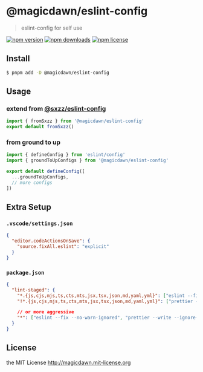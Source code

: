 # @magicdawn/eslint-config

> eslint-config for self use

[![npm version](https://img.shields.io/npm/v/@magicdawn/eslint-config.svg?style=flat-square)](https://www.npmjs.com/package/@magicdawn/eslint-config)
[![npm downloads](https://img.shields.io/npm/dm/@magicdawn/eslint-config.svg?style=flat-square)](https://www.npmjs.com/package/@magicdawn/eslint-config)
[![npm license](https://img.shields.io/npm/l/@magicdawn/eslint-config.svg?style=flat-square)](http://magicdawn.mit-license.org)

## Install

```sh
$ pnpm add -D @magicdawn/eslint-config
```

## Usage

### extend from [@sxzz/eslint-config](https://github.com/sxzz/eslint-config)

```ts
import { fromSxzz } from '@magicdawn/eslint-config'
export default fromSxzz()
```

### from ground to up

```ts
import { defineConfig } from 'eslint/config'
import { groundToUpConfigs } from '@magicdawn/eslint-config'

export default defineConfig([
  ...groundToUpConfigs,
  // more configs
])
```

## Extra Setup

### `.vscode/settings.json`

```json
{
  "editor.codeActionsOnSave": {
    "source.fixAll.eslint": "explicit"
  }
}
```

### `package.json`

```json
{
  "lint-staged": {
    "*.{js,cjs,mjs,ts,cts,mts,jsx,tsx,json,md,yaml,yml}": ["eslint --fix", "prettier --write"],
    "!*.{js,cjs,mjs,ts,cts,mts,jsx,tsx,json,md,yaml,yml}": ["prettier --write --ignore-unknown"], // optional, I don't know is this really necessary?

    // or more aggressive
    "*": ["eslint --fix --no-warn-ignored", "prettier --write --ignore-unknown"]
  }
}
```

## License

the MIT License http://magicdawn.mit-license.org

